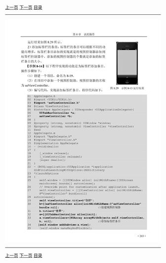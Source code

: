 [上一页](214.md) [下一页](216.md) [目录](../README.md)

***

![215](../images/215.png)

***

[上一页](214.md) [下一页](216.md) [目录](../README.md)